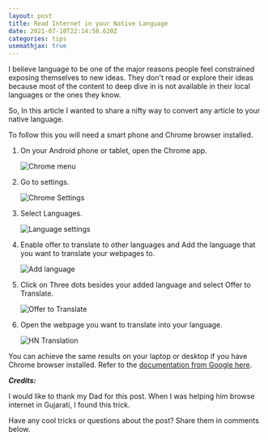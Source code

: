 ```yaml
---
layout: post
title: Read Internet in your Native Language
date: 2021-07-10T22:14:58.620Z
categories: tips
usemathjax: true
---
```

I believe language to be one of the major reasons people feel constrained exposing themselves to new ideas. They don't read or explore their ideas because most of the content to deep dive in is not available in their local languages or the ones they know.

So, In this article I wanted to share a nifty way to convert any article to your native language.

To follow this you will need a smart phone and Chrome browser installed.

1. On your Android phone or tablet, open the Chrome app.

   ![Chrome menu](/images/uploads/signal-2021-07-11-040243_002.jpeg "Chrome Menu")
2. Go to settings.

   ![Chrome Settings](/images/uploads/signal-2021-07-11-040243_003.jpeg "Chrome Settings")
3. Select Languages.

   ![Language settings](/images/uploads/signal-2021-07-11-040243_004.jpeg "Language Settings")
4. Enable offer to translate to other languages and Add the language that you want to translate your webpages to.

   ![Add language](/images/uploads/signal-2021-07-11-040243_005.jpeg "Add Language")
5. Click on Three dots besides your added language and select Offer to Translate.

   ![Offer to Translate](/images/uploads/signal-2021-07-11-040243_001.jpeg "Offer to Translate")
6. Open the webpage you want to translate into your language.  

   ![HN Translation](/images/uploads/signal-2021-07-11-040612.jpeg "HN Translation")

You can achieve the same results on your laptop or desktop if you have Chrome browser installed. Refer to the [documentation from Google here](https://support.google.com/chrome/answer/173424?co=GENIE.Platform%3DDesktop&hl=en-GB&oco=1).

***Credits:***

I would like to thank my Dad for this post. When I was helping him browse internet in Gujarati, I found this trick.

Have any cool tricks or questions about the post? Share them in comments below.
